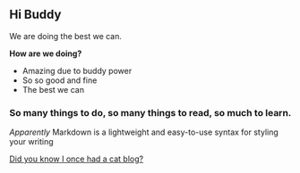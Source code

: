 ## Hi Buddy

We are doing the best we can. 

**How are we doing?**

* Amazing due to buddy power
* So so good and fine
* The best we can


### So many things to do, so many things to read, so much to learn.

_Apparently_ Markdown is a lightweight and easy-to-use syntax for styling your writing


[Did you know I once had a cat blog?](http://imightbeacrazycatlady.blogspot.com/) 





